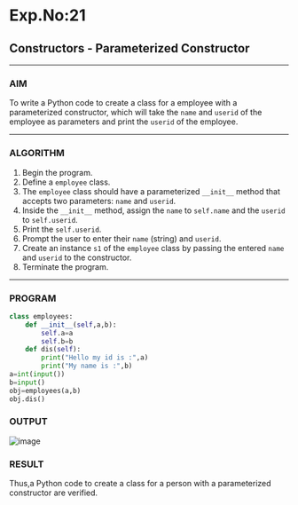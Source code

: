 # Exp.No:21  
## Constructors - Parameterized Constructor

---

### AIM  
To write a Python code to create a class for a employee with a parameterized constructor, which will take the `name` and `userid` of the employee as parameters and print the `userid` of the employee.

---

### ALGORITHM

1. Begin the program.  
2. Define a `employee` class.  
3. The `employee` class should have a parameterized `__init__` method that accepts two parameters: `name` and `userid`.  
4. Inside the `__init__` method, assign the `name` to `self.name` and the `userid` to `self.userid`.  
5. Print the `self.userid`.  
6. Prompt the user to enter their `name` (string) and `userid`.  
7. Create an instance `s1` of the `employee` class by passing the entered `name` and `userid` to the constructor.  
8. Terminate the program.

---

### PROGRAM

```python
class employees:
    def __init__(self,a,b):
        self.a=a
        self.b=b
    def dis(self):
        print("Hello my id is :",a)
        print("My name is :",b)
a=int(input())
b=input()
obj=employees(a,b)
obj.dis()
```

### OUTPUT
![image](https://github.com/user-attachments/assets/bfbf6e3c-13ac-453a-88cf-0f1bde496feb)
### RESULT
Thus,a Python code to create a class for a person with a parameterized constructor are verified.

